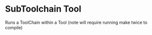 # SubToolchain Tool

Runs a ToolChain within a Tool (note will require running make twice to compile)
